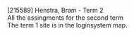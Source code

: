 [215589] Henstra, Bram - Term 2 <br>
All the assingments for the second term <br>
The term 1 site is in the loginsystem map.
